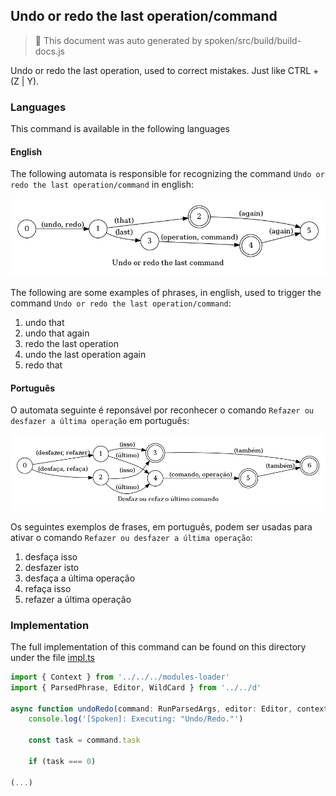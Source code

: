 ## Undo or redo the last operation/command

> 🤖 This document was auto generated by spoken/src/build/build-docs.js

Undo or redo the last operation, used to correct mistakes. Just like CTRL + (Z | Y).

### Languages

This command is available in the following languages

#### English

The following automata is responsible for recognizing the command `Undo or redo the last operation/command` in english:

![English](phrase_en-US.png)

The following are some examples of phrases, in english, used to trigger the command `Undo or redo the last operation/command`:

1. undo that
2. undo that again
3. redo the last operation
4. undo the last operation again
5. redo that

#### Português

O automata seguinte é reponsável por reconhecer o comando `Refazer ou desfazer a última operação` em português:

![Português](phrase_pt-BR.png)

Os seguintes exemplos de frases, em português, podem ser usadas para ativar o comando `Refazer ou desfazer a última operação`:

1. desfaça isso
2. desfazer isto
3. desfaça a última operação
4. refaça isso
5. refazer a última operação

### Implementation

The full implementation of this command can be found on this directory under the file [impl.ts](impl.ts)

```typescript
import { Context } from '../../../modules-loader'
import { ParsedPhrase, Editor, WildCard } from '../../d'

async function undoRedo(command: RunParsedArgs, editor: Editor, context: {}) {
    console.log('[Spoken]: Executing: "Undo/Redo."')

    const task = command.task

    if (task === 0)

(...)
```